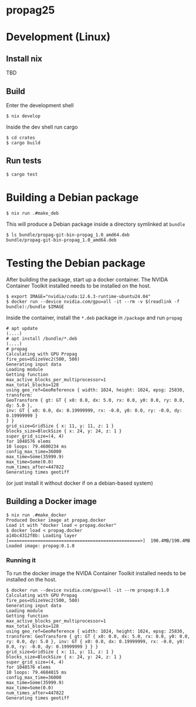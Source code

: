 # propag25


# Development (Linux)

## Install nix

TBD

## Build

Enter the development shell

```console
$ nix develop
```

Inside the dev shell run cargo

```console
$ cd crates
$ cargo build
```

## Run tests

```console
$ cargo test
```

# Building a Debian package

```console
$ nix run .#make_deb
```

This will produce a Debian package inside a directory symlinked at `bundle`

```console
$ ls bundle/propag-git-bin-propag_1.0_amd64.deb 
bundle/propag-git-bin-propag_1.0_amd64.deb
```

# Testing the Debian package

After building the package, start up a docker container. The NVIDA Container
Toolkit installed needs to be installed on the host.

```console
$ export IMAGE="nvidia/cuda:12.6.3-runtime-ubuntu24.04"
$ docker run --device nvidia.com/gpu=all -it --rm -v $(readlink -f bundle):/bundle $IMAGE
```

Inside the container, install the `*.deb` package in `/package` and run `propag`

```console
# apt update
(....)
# apt install /bundle/*.deb
(....)
# propag
Calculating with GPU Propag
fire_pos=USizeVec2(500, 500)
Generating input data
Loading module
Getting function
max_active_blocks_per_multiprocessor=1
max_total_blocks=128
using geo_ref=GeoReference { width: 1024, height: 1024, epsg: 25830, transform:
GeoTransform { gt: GT { x0: 0.0, dx: 5.0, rx: 0.0, y0: 0.0, ry: 0.0, dy: 5.0 },
inv: GT { x0: 0.0, dx: 0.19999999, rx: -0.0, y0: 0.0, ry: -0.0, dy: 0.19999999 }
} }
grid_size=GridSize { x: 11, y: 11, z: 1 }
blocks_size=BlockSize { x: 24, y: 24, z: 1 }
super_grid_size=(4, 4)
for 1048576 elems
10 loops: 79.4600234 ms
config_max_time=36000
max_time=Some(35999.9)
max_time=Some(0.0)
num_times_after=447822
Generating times geotiff
```

(or just install it without docker if on a debian-based system)

## Building a Docker image

```console
$ nix run .#make_docker
Produced Docker image at propag.docker
Load it with "docker load < propag.docker"
$ docker load < propag.docker
a14bc4312f8b: Loading layer
[==================================================>]  190.4MB/190.4MB
Loaded image: propag:0.1.0  
```

### Running it

To run the docker image the NVIDA Container Toolkit installed needs to be
installed on the host.

```console
$ docker run --device nvidia.com/gpu=all -it --rm propag:0.1.0
Calculating with GPU Propag
fire_pos=USizeVec2(500, 500)
Generating input data
Loading module
Getting function
max_active_blocks_per_multiprocessor=1
max_total_blocks=128
using geo_ref=GeoReference { width: 1024, height: 1024, epsg: 25830, transform: GeoTransform { gt: GT { x0: 0.0, dx: 5.0, rx: 0.0, y0: 0.0, ry: 0.0, dy: 5.0 }, inv: GT { x0: 0.0, dx: 0.19999999, rx: -0.0, y0: 0.0, ry: -0.0, dy: 0.19999999 } } }
grid_size=GridSize { x: 11, y: 11, z: 1 }
blocks_size=BlockSize { x: 24, y: 24, z: 1 }
super_grid_size=(4, 4)
for 1048576 elems
10 loops: 79.4684815 ms
config_max_time=36000
max_time=Some(35999.9)
max_time=Some(0.0)
num_times_after=447822
Generating times geotiff
```
